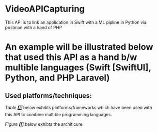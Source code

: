 # VideoAPICapturing
This API is to link an application in Swift with a ML pipline in Python via postman with a hand of PHP

<h1> An example will be illustrated below that used this API as a hand b/w multible languages (Swift [SwiftUI], Python, and PHP Laravel)</h>

<h2> Used platforms/techniques:</h2>

<p align="center"> 
 
  
</p>
 <p> <i> Table 1️⃣ </i> below exhibts platforms/frameworks which have been used with this API to combine multible programming languages.</p>
 
  <p> <i> Figure 1️⃣ </i> below exhibts the architicure </p>
